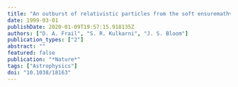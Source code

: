 ```yaml
---
title: "An outburst of relativistic particles from the soft ensuremathγ-ray repeater SGR1900+14"
date: 1999-03-01
publishDate: 2020-01-09T19:57:15.918135Z
authors: ["D. A. Frail", "S. R. Kulkarni", "J. S. Bloom"]
publication_types: ["2"]
abstract: ""
featured: false
publication: "*Nature*"
tags: ["Astrophysics"]
doi: "10.1038/18163"
---
```


